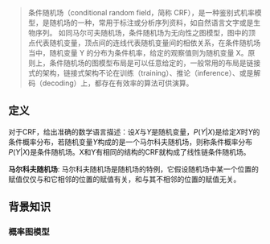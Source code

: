 > 条件随机场（conditional random field，简称 CRF），是一种鉴别式机率模型，是随机场的一种，常用于标注或分析序列资料，如自然语言文字或是生物序列。 如同马尔可夫随机场，条件随机场为无向性之图模型，图中的顶点代表随机变量，顶点间的连线代表随机变量间的相依关系，在条件随机场当中，随机变量 Y 的分布为条件机率，给定的观察值则为随机变量 X。原则上，条件随机场的图模型布局是可以任意给定的，一般常用的布局是链接式的架构，链接式架构不论在训练（training）、推论（inference）、或是解码（decoding）上，都存在有效率的算法可供演算。

## 定义

对于CRF，给出准确的数学语言描述：设$X$与$Y$是随机变量，$P(Y|X)$是给定$X$时$Y$的条件概率分布，若随机变量$Y$构成的是一个马尔科夫随机场，则称条件概率分布$P(Y|X)$是条件随机场。X和Y有相同的结构的CRF就构成了线性链条件随机场。

**马尔科夫随机场**: 马尔科夫随机场是随机场的特例，它假设随机场中某一个位置的赋值仅仅与和它相邻的位置的赋值有关，和与其不相邻的位置的赋值无关。
## 背景知识

### 概率图模型

